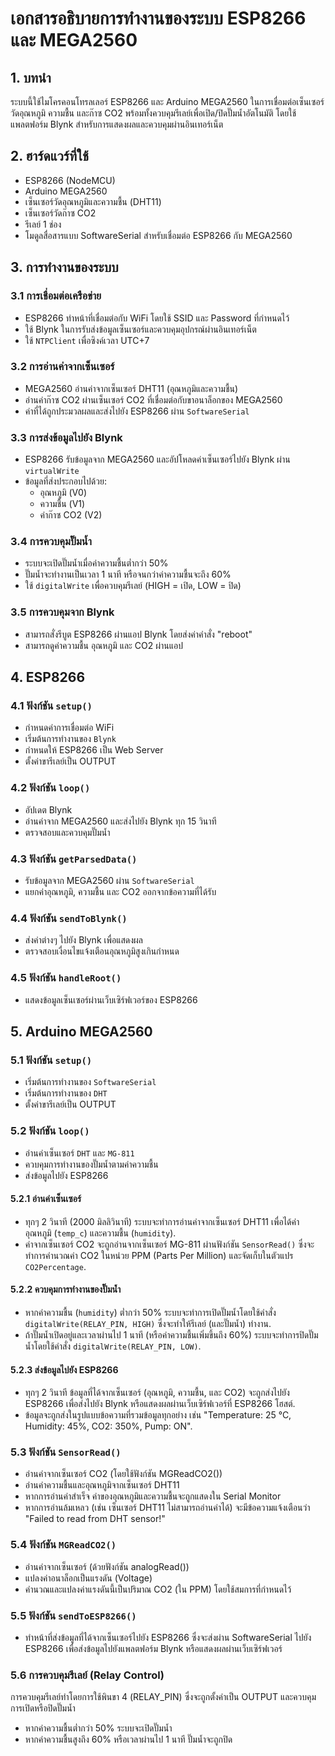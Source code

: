 # เอกสารอธิบายการทำงานของระบบ ESP8266 และ MEGA2560

## 1. บทนำ

ระบบนี้ใช้ไมโครคอนโทรลเลอร์ ESP8266 และ Arduino MEGA2560 ในการเชื่อมต่อเซ็นเซอร์วัดอุณหภูมิ ความชื้น และก๊าซ CO2 พร้อมทั้งควบคุมรีเลย์เพื่อเปิด/ปิดปั๊มน้ำอัตโนมัติ โดยใช้แพลตฟอร์ม Blynk สำหรับการแสดงผลและควบคุมผ่านอินเทอร์เน็ต

## 2. ฮาร์ดแวร์ที่ใช้

- ESP8266 (NodeMCU)
- Arduino MEGA2560
- เซ็นเซอร์วัดอุณหภูมิและความชื้น (DHT11)
- เซ็นเซอร์วัดก๊าซ CO2
- รีเลย์ 1 ช่อง
- โมดูลสื่อสารแบบ SoftwareSerial สำหรับเชื่อมต่อ ESP8266 กับ MEGA2560

## 3. การทำงานของระบบ

### 3.1 การเชื่อมต่อเครือข่าย

- ESP8266 ทำหน้าที่เชื่อมต่อกับ WiFi โดยใช้ SSID และ Password ที่กำหนดไว้
- ใช้ Blynk ในการรับส่งข้อมูลเซ็นเซอร์และควบคุมอุปกรณ์ผ่านอินเทอร์เน็ต
- ใช้ `NTPClient` เพื่อซิงค์เวลา UTC+7

### 3.2 การอ่านค่าจากเซ็นเซอร์

- MEGA2560 อ่านค่าจากเซ็นเซอร์ DHT11 (อุณหภูมิและความชื้น)
- อ่านค่าก๊าซ CO2 ผ่านเซ็นเซอร์ CO2 ที่เชื่อมต่อกับขาอนาล็อกของ MEGA2560
- ค่าที่ได้ถูกประมวลผลและส่งไปยัง ESP8266 ผ่าน `SoftwareSerial`

### 3.3 การส่งข้อมูลไปยัง Blynk

- ESP8266 รับข้อมูลจาก MEGA2560 และอัปโหลดค่าเซ็นเซอร์ไปยัง Blynk ผ่าน `virtualWrite`
- ข้อมูลที่ส่งประกอบไปด้วย:
  - อุณหภูมิ (V0)
  - ความชื้น (V1)
  - ค่าก๊าซ CO2 (V2)

### 3.4 การควบคุมปั๊มน้ำ

- ระบบจะเปิดปั๊มน้ำเมื่อค่าความชื้นต่ำกว่า 50%
- ปั๊มน้ำจะทำงานเป็นเวลา 1 นาที หรือจนกว่าค่าความชื้นจะถึง 60%
- ใช้ `digitalWrite` เพื่อควบคุมรีเลย์ (HIGH = เปิด, LOW = ปิด)

### 3.5 การควบคุมจาก Blynk

- สามารถสั่งรีบูต ESP8266 ผ่านแอป Blynk โดยส่งค่าคำสั่ง "reboot"
- สามารถดูค่าความชื้น อุณหภูมิ และ CO2 ผ่านแอป

## 4. ESP8266

### 4.1 ฟังก์ชัน `setup()`

- กำหนดค่าการเชื่อมต่อ WiFi
- เริ่มต้นการทำงานของ `Blynk`
- กำหนดให้ ESP8266 เป็น Web Server
- ตั้งค่าขารีเลย์เป็น OUTPUT

### 4.2 ฟังก์ชัน `loop()`

- อัปเดต Blynk
- อ่านค่าจาก MEGA2560 และส่งไปยัง Blynk ทุก 15 วินาที
- ตรวจสอบและควบคุมปั๊มน้ำ

### 4.3 ฟังก์ชัน `getParsedData()`

- รับข้อมูลจาก MEGA2560 ผ่าน `SoftwareSerial`
- แยกค่าอุณหภูมิ, ความชื้น และ CO2 ออกจากข้อความที่ได้รับ

### 4.4 ฟังก์ชัน `sendToBlynk()`

- ส่งค่าต่างๆ ไปยัง Blynk เพื่อแสดงผล
- ตรวจสอบเงื่อนไขแจ้งเตือนอุณหภูมิสูงเกินกำหนด

### 4.5 ฟังก์ชัน `handleRoot()`

- แสดงข้อมูลเซ็นเซอร์ผ่านเว็บเซิร์ฟเวอร์ของ ESP8266

## 5. Arduino MEGA2560

### 5.1 ฟังก์ชัน `setup()`

- เริ่มต้นการทำงานของ `SoftwareSerial`
- เริ่มต้นการทำงานของ `DHT`
- ตั้งค่าขารีเลย์เป็น OUTPUT

### 5.2 ฟังก์ชัน `loop()`

- อ่านค่าเซ็นเซอร์ `DHT` และ `MG-811`
- ควบคุมการทำงานของปั๊มน้ำตามค่าความชื้น
- ส่งข้อมูลไปยัง ESP8266

#### 5.2.1 อ่านค่าเซ็นเซอร์

- ทุกๆ 2 วินาที (2000 มิลลิวินาที) ระบบจะทำการอ่านค่าจากเซ็นเซอร์ DHT11 เพื่อได้ค่าอุณหภูมิ (`temp_c`) และความชื้น (`humidity`).
- ค่าจากเซ็นเซอร์ CO2 จะถูกอ่านจากเซ็นเซอร์ MG-811 ผ่านฟังก์ชัน `SensorRead()` ซึ่งจะทำการคำนวณค่า CO2 ในหน่วย PPM (Parts Per Million) และจัดเก็บในตัวแปร `CO2Percentage`.

#### 5.2.2 ควบคุมการทำงานของปั๊มน้ำ

- หากค่าความชื้น (`humidity`) ต่ำกว่า 50% ระบบจะทำการเปิดปั๊มน้ำโดยใช้คำสั่ง `digitalWrite(RELAY_PIN, HIGH)` ซึ่งจะทำให้รีเลย์ (และปั๊มน้ำ) ทำงาน.
- ถ้าปั๊มน้ำเปิดอยู่และเวลาผ่านไป 1 นาที (หรือค่าความชื้นเพิ่มขึ้นถึง 60%) ระบบจะทำการปิดปั๊มน้ำโดยใช้คำสั่ง `digitalWrite(RELAY_PIN, LOW)`.

#### 5.2.3 ส่งข้อมูลไปยัง ESP8266

- ทุกๆ 2 วินาที ข้อมูลที่ได้จากเซ็นเซอร์ (อุณหภูมิ, ความชื้น, และ CO2) จะถูกส่งไปยัง ESP8266 เพื่อส่งไปยัง Blynk หรือแสดงผลผ่านเว็บเซิร์ฟเวอร์ที่ ESP8266 โฮสต์.
- ข้อมูลจะถูกส่งในรูปแบบข้อความที่รวมข้อมูลทุกอย่าง เช่น "Temperature: 25 °C, Humidity: 45%, CO2: 350%, Pump: ON".

### 5.3 ฟังก์ชัน `SensorRead()`

- อ่านค่าจากเซ็นเซอร์ CO2 (โดยใช้ฟังก์ชัน MGReadCO2())
- อ่านค่าความชื้นและอุณหภูมิจากเซ็นเซอร์ DHT11
- หากการอ่านค่าสำเร็จ ค่าของอุณหภูมิและความชื้นจะถูกแสดงใน Serial Monitor
- หากการอ่านล้มเหลว (เช่น เซ็นเซอร์ DHT11 ไม่สามารถอ่านค่าได้) จะมีข้อความแจ้งเตือนว่า "Failed to read from DHT sensor!"

### 5.4 ฟังก์ชัน `MGReadCO2()`

- อ่านค่าจากเซ็นเซอร์ (ด้วยฟังก์ชัน analogRead())
- แปลงค่าอนาล็อกเป็นแรงดัน (Voltage)
- คำนวณและแปลงค่าแรงดันนี้เป็นปริมาณ CO2 (ใน PPM) โดยใช้สมการที่กำหนดไว้

### 5.5 ฟังก์ชัน `sendToESP8266()`

- ทำหน้าที่ส่งข้อมูลที่ได้จากเซ็นเซอร์ไปยัง ESP8266 ซึ่งจะส่งผ่าน SoftwareSerial ไปยัง ESP8266 เพื่อส่งข้อมูลไปยังแพลตฟอร์ม Blynk หรือแสดงผลผ่านเว็บเซิร์ฟเวอร์

### 5.6 การควบคุมรีเลย์ (Relay Control)

  การควบคุมรีเลย์ทำโดยการใช้พินขา 4 (RELAY_PIN) ซึ่งจะถูกตั้งค่าเป็น OUTPUT และควบคุมการเปิดหรือปิดปั๊มน้ำ

- หากค่าความชื้นต่ำกว่า 50% ระบบจะเปิดปั๊มน้ำ
- หากค่าความชื้นสูงถึง 60% หรือเวลาผ่านไป 1 นาที ปั๊มน้ำจะถูกปิด
